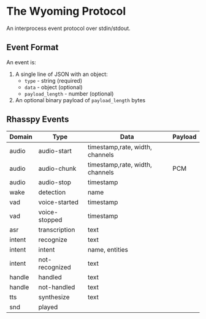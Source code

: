 # The Wyoming Protocol

An interprocess event protocol over stdin/stdout.


## Event Format

An event is:

1. A single line of JSON with an object:
    * `type` - string (required)
    * `data` - object (optional)
    * `payload_length` - number (optional)
2. An optional binary payload of `payload_length` bytes


## Rhasspy Events

| Domain | Type           | Data                            | Payload |
|--------|----------------|---------------------------------|---------|
| audio  | audio-start    | timestamp,rate, width, channels |         |
| audio  | audio-chunk    | timestamp,rate, width, channels | PCM     |
| audio  | audio-stop     | timestamp                       |         |
| wake   | detection      | name                            |         |
| vad    | voice-started  | timestamp                       |         |
| vad    | voice-stopped  | timestamp                       |         |
| asr    | transcription  | text                            |         |
| intent | recognize      | text                            |         |
| intent | intent         | name, entities                  |         |
| intent | not-recognized | text                            |         |
| handle | handled        | text                            |         |
| handle | not-handled    | text                            |         |
| tts    | synthesize     | text                            |         |
| snd    | played         |                                 |         |
